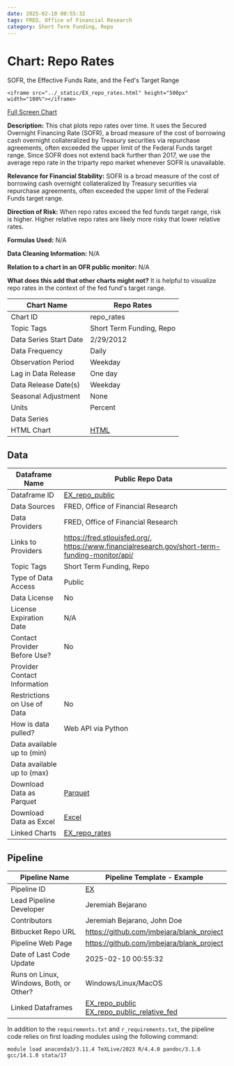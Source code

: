 ```yaml
---
date: 2025-02-10 00:55:32
tags: FRED, Office of Financial Research
category: Short Term Funding, Repo
---
```


# Chart: Repo Rates
SOFR, the Effective Funds Rate, and the Fed's Target Range

```{raw} html
<iframe src="../_static/EX_repo_rates.html" height="500px" width="100%"></iframe>
```
[Full Screen Chart](../download_chart/EX_repo_rates.html)


**Description:** This chat plots repo rates over time. It uses the Secured Overnight Financing Rate (SOFR), a broad measure of the cost of borrowing cash overnight collateralized by Treasury securities via repurchase agreements, often exceeded the upper limit of the Federal Funds target range. Since SOFR does not extend back further than 2017, we use the average repo rate in the triparty repo market whenever SOFR is unavailable.

**Relevance for Financial Stability:** SOFR is a broad measure of the cost of borrowing cash overnight collateralized by Treasury securities via repurchase agreements, often exceeded the upper limit of the Federal Funds target range.

**Direction of Risk:** When repo rates exceed the fed funds target range, risk is higher. Higher relative repo rates are likely more risky that lower relative rates.

**Formulas Used:** N/A

**Data Cleaning Information:** N/A

**Relation to a chart in an OFR public monitor:** N/A

**What does this add that other charts might not?** It is helpful to visualize repo rates in the context of the fed fund's target range.





| Chart Name             | Repo Rates                                             |
|------------------------|------------------------------------------------------------|
| Chart ID               | repo_rates                                               |
| Topic Tags             | Short Term Funding, Repo                                |
| Data Series Start Date | 2/29/2012                                 |
| Data Frequency         | Daily                                         |
| Observation Period     | Weekday                                     |
| Lag in Data Release    | One day                                    |
| Data Release Date(s)   | Weekday                                     |
| Seasonal Adjustment    | None                                    |
| Units                  | Percent                                                  |
| Data Series            |                                             |
| HTML Chart             | [HTML](../download_chart/EX_repo_rates.html)    |

## Data

| Dataframe Name                 | Public Repo Data                                                   |
|--------------------------------|--------------------------------------------------------------------------------------|
| Dataframe ID                   | [EX_repo_public](../dataframes/EX_repo_public.md)                       |
| Data Sources                   | FRED, Office of Financial Research                                        |
| Data Providers                 | FRED, Office of Financial Research                                      |
| Links to Providers             | https://fred.stlouisfed.org/, https://www.financialresearch.gov/short-term-funding-monitor/api/                             |
| Topic Tags                     | Short Term Funding, Repo                                          |
| Type of Data Access            | Public                                              |
| Data License                   | No                                                     |
| License Expiration Date        | N/A                                          |
| Contact Provider Before Use?   | No                                         |
| Provider Contact Information   |                                             |
| Restrictions on Use of Data    | No                                               |
| How is data pulled?            | Web API via Python                                                    |
| Data available up to (min)     |                                                              |
| Data available up to (max)     |                                                              |
| Download Data as Parquet       | [Parquet](../download_dataframe/EX_repo_public.parquet)            |
| Download Data as Excel         | [Excel](../download_dataframe/EX_repo_public.xlsx)                 |
| Linked Charts                  |   [EX_repo_rates](../charts/EX_repo_rates.md)<br>   |

## Pipeline

| Pipeline Name                   | Pipeline Template - Example                       |
|---------------------------------|--------------------------------------------------------|
| Pipeline ID                     | [EX](../index.md)              |
| Lead Pipeline Developer         | Jeremiah Bejarano             |
| Contributors                    | Jeremiah Bejarano, John Doe           |
| Bitbucket Repo URL              | https://github.com/jmbejara/blank_project                        |
| Pipeline Web Page               | <a href="https://github.com/jmbejara/blank_project">https://github.com/jmbejara/blank_project</a>      |
| Date of Last Code Update        | 2025-02-10 00:55:32           |
| Runs on Linux, Windows, Both, or Other? |Windows/Linux/MacOS|
| Linked Dataframes               |  [EX_repo_public](../dataframes/EX_repo_public.md)<br>  [EX_repo_public_relative_fed](../dataframes/EX_repo_public_relative_fed.md)<br>  |


In addition to the `requirements.txt` and `r_requirements.txt`, the pipeline code relies
on first loading modules using the following command:
```
module load anaconda3/3.11.4 TeXLive/2023 R/4.4.0 pandoc/3.1.6 gcc/14.1.0 stata/17
```